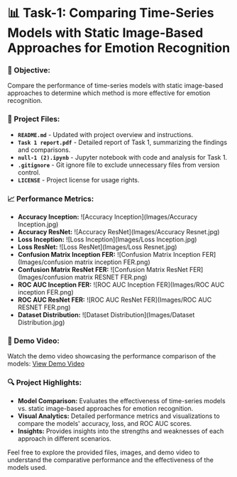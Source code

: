 
# 📊 Task-1: Comparing Time-Series Models with Static Image-Based Approaches for Emotion Recognition

### 🎯 Objective:
Compare the performance of time-series models with static image-based approaches to determine which method is more effective for emotion recognition.

### 📂 Project Files:
- **`README.md`** - Updated with project overview and instructions.
- **`Task 1 report.pdf`** - Detailed report of Task 1, summarizing the findings and comparisons.
- **`null-1 (2).ipynb`** - Jupyter notebook with code and analysis for Task 1.
- **`.gitignore`** - Git ignore file to exclude unnecessary files from version control.
- **`LICENSE`** - Project license for usage rights.

### 📈 Performance Metrics:
- **Accuracy Inception:** ![Accuracy Inception](Images/Accuracy Inception.jpg)
- **Accuracy ResNet:** ![Accuracy ResNet](Images/Accuracy Resnet.jpg)
- **Loss Inception:** ![Loss Inception](Images/Loss Inception.jpg)
- **Loss ResNet:** ![Loss ResNet](Images/Loss Resnet.jpg)
- **Confusion Matrix Inception FER:** ![Confusion Matrix Inception FER](Images/confusion matrix inception FER.png)
- **Confusion Matrix ResNet FER:** ![Confusion Matrix ResNet FER](Images/confusion matrix RESNET FER.png)
- **ROC AUC Inception FER:** ![ROC AUC Inception FER](Images/ROC AUC inception FER.png)
- **ROC AUC ResNet FER:** ![ROC AUC ResNet FER](Images/ROC AUC RESNET FER.png)
- **Dataset Distribution:** ![Dataset Distribution](Images/Dataset Distribution.jpg)

### 🎥 Demo Video:
Watch the demo video showcasing the performance comparison of the models:
[View Demo Video](https://github.com/Anidipta/Task-1/assets/140332086/b8623542-d0af-4ff7-9797-ec25d8f738d8)

### 🔍 Project Highlights:
- **Model Comparison:** Evaluates the effectiveness of time-series models vs. static image-based approaches for emotion recognition.
- **Visual Analytics:** Detailed performance metrics and visualizations to compare the models' accuracy, loss, and ROC AUC scores.
- **Insights:** Provides insights into the strengths and weaknesses of each approach in different scenarios.

Feel free to explore the provided files, images, and demo video to understand the comparative performance and the effectiveness of the models used.
